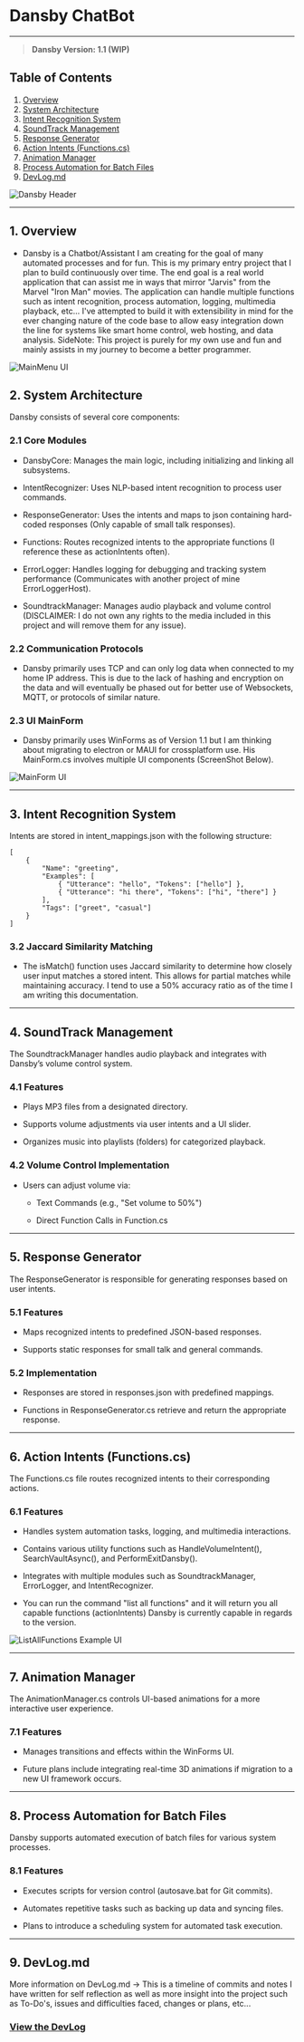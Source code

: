 # Dansby ChatBot
-----------------------------------

> **Dansby Version: 1.1 (WIP)**

## **Table of Contents**
1. [Overview](#1-Overview)
2. [System Architecture](#2-system-architecture)
3. [Intent Recognition System](#3-intent-recognition-system)
4. [SoundTrack Management](#4-soundtrack-management)
5. [Response Generator](#5-response-generator)
6. [Action Intents (Functions.cs)](#6-action-intents-functionscs)
7. [Animation Manager](#7-animation-manager)
8. [Process Automation for Batch Files](#8-process-automation-for-batch-files)
9. [DevLog.md](#9-devlogmd)

![Dansby Header](ChatbotApp/Resources/ReadMeScreenShots/DansbyBubbleLetters.png)

--------------------------------------------------

## 1. Overview

- Dansby is a Chatbot/Assistant I am creating for the goal of many automated processes and for fun. This is my primary entry project that I plan to build continuously over time. The end goal is a real world application that can assist me in ways that mirror "Jarvis" from the Marvel "Iron Man" movies. The application can handle multiple functions such as intent recognition, process automation, logging, multimedia playback, etc... I've attempted to build it with extensibility in mind for the ever changing nature of the code base to allow easy integration down the line for systems like smart home control, web hosting, and data analysis. SideNote: This project is purely for my own use and fun and mainly assists in my journey to become a better programmer.

![MainMenu UI](ChatbotApp/Resources/ReadMeScreenShots/MainScreenUI.png)

## 2. System Architecture

Dansby consists of several core components:

### 2.1 Core Modules 
- DansbyCore: Manages the main logic, including initializing and linking all subsystems.

- IntentRecognizer: Uses NLP-based intent recognition to process user commands.

- ResponseGenerator: Uses the intents and maps to json containing hard-coded responses (Only capable of small talk responses).

- Functions: Routes recognized intents to the appropriate functions (I reference these as actionIntents often).

- ErrorLogger: Handles logging for debugging and tracking system performance (Communicates with another project of mine ErrorLoggerHost).

- SoundtrackManager: Manages audio playback and volume control (DISCLAIMER: I do not own any rights to the media included in this project and will remove them for any issue).

### 2.2 Communication Protocols
- Dansby primarily uses TCP and can only log data when connected to my home IP address. This is due to the lack of hashing and encryption on the data and will eventually be phased out for better use of Websockets, MQTT, or protocols of similar nature. 

### 2.3 UI MainForm
- Dansby primarily uses WinForms as of Version 1.1 but I am thinking about migrating to electron or MAUI for crossplatform use. His MainForm.cs involves multiple UI components (ScreenShot Below).

![MainForm UI](ChatbotApp/Resources/ReadMeScreenShots/MainFormUI.png)

------------------------------------------------

## 3. Intent Recognition System

Intents are stored in intent_mappings.json with the following structure:

```
[
    {
        "Name": "greeting",
        "Examples": [
            { "Utterance": "hello", "Tokens": ["hello"] },
            { "Utterance": "hi there", "Tokens": ["hi", "there"] }
        ],
        "Tags": ["greet", "casual"]
    }
]
```
### 3.2 Jaccard Similarity Matching
- The isMatch() function uses Jaccard similarity to determine how closely user input matches a stored intent. This allows for partial matches while maintaining accuracy. I tend to use a 50% accuracy ratio as of the time I am writing this documentation. 

-----------------------------------

## 4. SoundTrack Management

The SoundtrackManager handles audio playback and integrates with Dansby’s volume control system.

### 4.1 Features

- Plays MP3 files from a designated directory.

- Supports volume adjustments via user intents and a UI slider.

- Organizes music into playlists (folders) for categorized playback.

### 4.2 Volume Control Implementation

- Users can adjust volume via:

    - Text Commands (e.g., "Set volume to 50%")

    - Direct Function Calls in Function.cs

----------------------------------------------

## 5. Response Generator

The ResponseGenerator is responsible for generating responses based on user intents.

### 5.1 Features

- Maps recognized intents to predefined JSON-based responses.

- Supports static responses for small talk and general commands.

### 5.2 Implementation

- Responses are stored in responses.json with predefined mappings.

- Functions in ResponseGenerator.cs retrieve and return the appropriate response.

-------------------------------------------

## 6. Action Intents (Functions.cs)

The Functions.cs file routes recognized intents to their corresponding actions.

### 6.1 Features

- Handles system automation tasks, logging, and multimedia interactions.

- Contains various utility functions such as HandleVolumeIntent(), SearchVaultAsync(), and PerformExitDansby().

- Integrates with multiple modules such as SoundtrackManager, ErrorLogger, and IntentRecognizer.

- You can run the command "list all functions" and it will return you all capable functions (actionIntents) Dansby is currently capable in regards to the version.

![ListAllFunctions Example UI](ChatbotApp/Resources/ReadMeScreenShots/ListAllFunctionsEX.png)

-----------------------------------------------------

## 7. Animation Manager

The AnimationManager.cs controls UI-based animations for a more interactive user experience.

### 7.1 Features

- Manages transitions and effects within the WinForms UI.

- Future plans include integrating real-time 3D animations if migration to a new UI framework occurs.

---------------------------------------------------

## 8. Process Automation for Batch Files

Dansby supports automated execution of batch files for various system processes.

### 8.1 Features

- Executes scripts for version control (autosave.bat for Git commits).

- Automates repetitive tasks such as backing up data and syncing files.

- Plans to introduce a scheduling system for automated task execution.

------------------------------------------

## 9. DevLog.md

More information on DevLog.md -> This is a timeline of commits and notes I have written for self reflection as well as more insight into the project such as To-Do's, issues and difficulties faced, changes or plans, etc... 

### [View the DevLog](DevLog.md)

